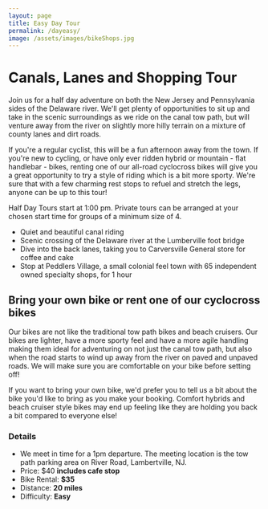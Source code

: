 ```yaml
---
layout: page
title: Easy Day Tour
permalink: /dayeasy/
image: /assets/images/bikeShops.jpg
---
```


Canals, Lanes and Shopping Tour
===============================

Join us for a half day adventure on both the New Jersey and Pennsylvania sides of the Delaware river. We'll get plenty of opportunities to sit up and take in the scenic surroundings as we ride on the canal tow path, but will venture away from the river on slightly more hilly terrain on a mixture of county lanes and dirt roads.

If you're a regular cyclist, this will be a fun afternoon away from the town. If you're new to cycling, or have only ever ridden hybrid or mountain - flat handlebar - bikes, renting one of our all-road cyclocross bikes will give you a great opportunity to try a style of riding which is a bit more sporty. We're sure that with a few charming rest stops to refuel and stretch the legs, anyone can be up to this tour!

Half Day Tours start at 1:00 pm. Private tours can be arranged at your chosen start time for groups of a minimum size of 4.

*   Quiet and beautiful canal riding
*   Scenic crossing of the Delaware river at the Lumberville foot bridge
*   Dive into the back lanes, taking you to Carversville General store for coffee and cake
*   Stop at Peddlers Village, a small colonial feel town with 65 independent owned specialty shops, for 1 hour

Bring your own bike or rent one of our cyclocross bikes
-------------------------------------------------------

Our bikes are not like the traditional tow path bikes and beach cruisers. Our bikes are lighter, have a more sporty feel and have a more agile handling making them ideal for adventuring on not just the canal tow path, but also when the road starts to wind up away from the river on paved and unpaved roads. We will make sure you are comfortable on your bike before setting off!

If you want to bring your own bike, we'd prefer you to tell us a bit about the bike you'd like to bring as you make your booking. Comfort hybrids and beach cruiser style bikes may end up feeling like they are holding you back a bit compared to everyone else!

### Details

*   We meet in time for a 1pm departure. The meeting location is the tow path parking area on River Road, Lambertville, NJ.
*   Price: $40 **includes cafe stop**
*   Bike Rental: **$35**
*   Distance: **20 miles**
*   Difficulty: **Easy**